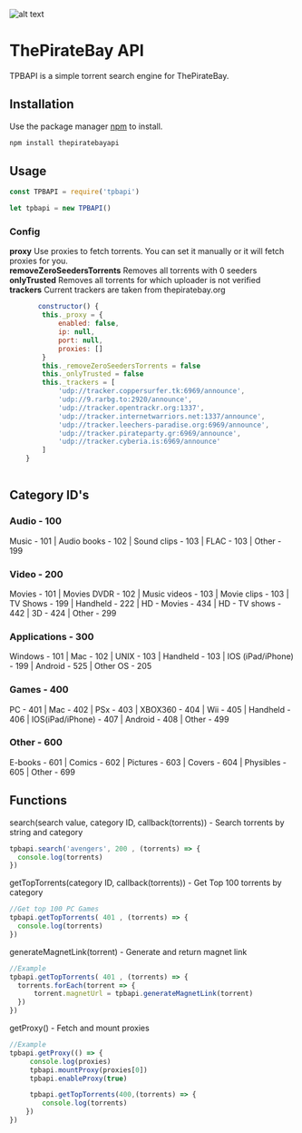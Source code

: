 ![alt text](tpb.png)

# ThePirateBay API
TPBAPI is a simple torrent search engine for ThePirateBay.

## Installation

Use the package manager [npm](https://www.npmjs.com/) to install.

```bash
npm install thepiratebayapi
```
## Usage


```javascript
const TPBAPI = require('tpbapi')

let tpbapi = new TPBAPI()
```

### Config
<b>proxy</b> Use proxies to fetch torrents. You can set it manually or it will fetch proxies for you.<br />
<b>removeZeroSeedersTorrents</b> Removes all torrents with 0 seeders <br />
<b>onlyTrusted</b> Removes all torrents for which uploader is not verified <br />
<b>trackers</b> Current trackers are taken from thepiratebay.org <br />

```javascript
       constructor() {
        this._proxy = {
            enabled: false,
            ip: null,
            port: null,
            proxies: []
        }
        this._removeZeroSeedersTorrents = false
        this._onlyTrusted = false
        this._trackers = [
            'udp://tracker.coppersurfer.tk:6969/announce',
            'udp://9.rarbg.to:2920/announce',
            'udp://tracker.opentrackr.org:1337',
            'udp://tracker.internetwarriors.net:1337/announce',
            'udp://tracker.leechers-paradise.org:6969/announce',
            'udp://tracker.pirateparty.gr:6969/announce',
            'udp://tracker.cyberia.is:6969/announce'
        ]
    }
    
```
## Category ID's
### Audio - 100
Music - 101 | Audio books - 102 | Sound clips - 103 | FLAC - 103 | Other - 199
### Video - 200
Movies - 101 | Movies DVDR - 102 | Music videos - 103 | Movie clips - 103 | TV Shows - 199 | Handheld - 222 | HD - Movies - 434 | HD - TV shows - 442 | 3D - 424 | Other - 299
### Applications - 300
Windows - 101 | Mac - 102 | UNIX - 103 | Handheld - 103 | IOS (iPad/iPhone) - 199 | Android - 525 | Other OS - 205
### Games - 400
PC - 401 | Mac - 402 | PSx - 403 | XBOX360 - 404 | Wii - 405 | Handheld - 406 | IOS(iPad/iPhone) - 407 | Android - 408 | Other - 499
### Other - 600
E-books - 601 | Comics - 602 | Pictures - 603 | Covers - 604 | Physibles - 605 | Other - 699

## Functions
search(search value, category ID, callback(torrents)) - Search torrents by string and category
```js
tpbapi.search('avengers', 200 , (torrents) => {
  console.log(torrents)
})
```
getTopTorrents(category ID, callback(torrents)) - Get Top 100 torrents by category
```js
//Get top 100 PC Games
tpbapi.getTopTorrents( 401 , (torrents) => {
  console.log(torrents)
})
```

generateMagnetLink(torrent) - Generate and return magnet link
```js
//Example
tpbapi.getTopTorrents( 401 , (torrents) => {
  torrents.forEach(torrent => {
      torrent.magnetUrl = tpbapi.generateMagnetLink(torrent)
  })
})
```
getProxy() - Fetch and mount proxies
```js
//Example
tpbapi.getProxy(() => {
     console.log(proxies)
     tpbapi.mountProxy(proxies[0])
     tpbapi.enableProxy(true)

     tpbapi.getTopTorrents(400,(torrents) => {
        console.log(torrents)
    })
})
```
